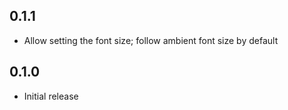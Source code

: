 ## 0.1.1

* Allow setting the font size; follow ambient font size by default

## 0.1.0

* Initial release
